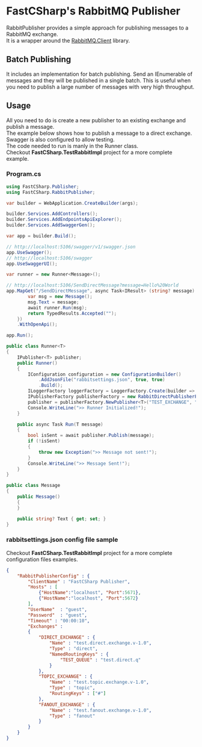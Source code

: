 # FastCSharp's RabbitMQ Publisher  
RabbitPublisher provides a simple approach for publishing messages to a RabbitMQ exchange.  
It is a wrapper around the [RabbitMQ.Client](https://www.nuget.org/packages/RabbitMQ.Client/) library.

## Batch Publishing
It includes an implementation for batch publishing. Send an IEnumerable of messages and they will be published in a single batch. This is useful when you need to publish a large number of messages with very high throughput.

## Usage
All you need to do is create a new publisher to an existing exchange and publish a message.  
The example below shows how to publish a message to a direct exchange. Swagger is also configured to allow testing.  
The code needed to run is manly in the Runner class.  
Checkout **FastCSharp.TestRabbitImpl** project for a more complete example.  
### Program.cs
```csharp
using FastCSharp.Publisher;
using FastCSharp.RabbitPublisher;

var builder = WebApplication.CreateBuilder(args);

builder.Services.AddControllers();
builder.Services.AddEndpointsApiExplorer();
builder.Services.AddSwaggerGen();

var app = builder.Build();

// http://localhost:5106/swagger/v1/swagger.json
app.UseSwagger();
// http://localhost:5106/swagger
app.UseSwaggerUI();

var runner = new Runner<Message>();

// http://localhost:5106/SendDirectMessage?message=Hello%20World
app.MapGet("/SendDirectMessage", async Task<IResult> (string? message) => {
        var msg = new Message();
        msg.Text = message;
        await runner.Run(msg);
        return TypedResults.Accepted("");
    })
    .WithOpenApi();

app.Run();

public class Runner<T>
{
    IPublisher<T> publisher;
    public Runner()
    {
        IConfiguration configuration = new ConfigurationBuilder()
            .AddJsonFile("rabbitsettings.json", true, true)
            .Build();
        ILoggerFactory loggerFactory = LoggerFactory.Create(builder => builder.AddConsole());
        IPublisherFactory publisherFactory = new RabbitDirectPublisherFactory(configuration, loggerFactory);
        publisher = publisherFactory.NewPublisher<T>("TEST_EXCHANGE", "TEST_QUEUE");
        Console.WriteLine(">> Runner Initialized!");
    }

    public async Task Run(T message)
    {
        bool isSent = await publisher.Publish(message);
        if (!isSent)
        {
            throw new Exception(">> Message not sent!");
        }
        Console.WriteLine(">> Message Sent!");
    }
}

public class Message
{
    public Message()
    {
    }

    public string? Text { get; set; }
}
```

### rabbitsettings.json config file sample
Checkout **FastCSharp.TestRabbitImpl** project for a more complete configuration files examples.  
```json
{
    "RabbitPublisherConfig" : {
        "ClientName" : "FastCSharp Publisher",
        "Hosts" : [
            {"HostName":"localhost", "Port":5671},
            {"HostName":"localhost", "Port":5672}
        ],
        "UserName"  : "guest",
        "Password"  : "guest",
        "Timeout" : "00:00:10",
        "Exchanges" : 
        {
            "DIRECT_EXCHANGE" : {
                "Name" : "test.direct.exchange.v-1.0",
                "Type" : "direct",
                "NamedRoutingKeys" : {
                    "TEST_QUEUE" : "test.direct.q"
                }
            },
            "TOPIC_EXCHANGE" : {
                "Name" : "test.topic.exchange.v-1.0",
                "Type" : "topic",
                "RoutingKeys" : ["#"]
            },
            "FANOUT_EXCHANGE" : {
                "Name" : "test.fanout.exchange.v-1.0",
                "Type" : "fanout"
            }
        }        
    }
}
```

